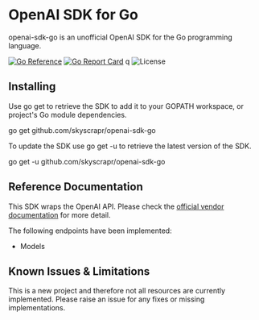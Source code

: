 # OpenAI SDK for Go

openai-sdk-go is an unofficial OpenAI SDK for the Go programming language.

[![Go Reference](https://pkg.go.dev/badge/github.com/skyscrapr/openai-sdk-go.svg)](https://pkg.go.dev/github.com/skyscrapr/openai-sdk-go)
[![Go Report Card](https://goreportcard.com/badge/github.com/skyscrapr/openai-sdk-go)](https://goreportcard.com/report/github.com/skyscrapr/openai-sdk-go)
q
![License](https://img.shields.io/dub/l/vibe-d.svg)

## Installing

Use go get to retrieve the SDK to add it to your GOPATH workspace, or project's Go module dependencies.

go get github.com/skyscrapr/openai-sdk-go

To update the SDK use go get -u to retrieve the latest version of the SDK.

go get -u github.com/skyscrapr/openai-sdk-go

## Reference Documentation

This SDK wraps the OpenAI API. Please check the [official vendor documentation](https://platform.openai.com/docs/api-reference) for more detail.

The following endpoints have been implemented:
* Models

## Known Issues & Limitations

This is a new project and therefore not all resources are currently implemented.
Please raise an issue for any fixes or missing implementations.
